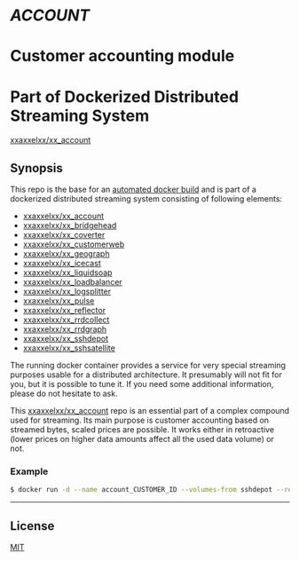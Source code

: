 # ***ACCOUNT***
# Customer accounting module
# Part of Dockerized Distributed Streaming System

[xxaxxelxx/xx_account](https://index.docker.io/u/xxaxxelxx/xx_account/)

## Synopsis
This repo is the base for an [automated docker build](https://hub.docker.com/r/xxaxxelxx/xx_account/) and is part of a dockerized distributed streaming system consisting of following elements:
* [xxaxxelxx/xx_account](https://github.com/xxaxxelxx/xx_account)
* [xxaxxelxx/xx_bridgehead](https://github.com/xxaxxelxx/xx_bridgehead)
* [xxaxxelxx/xx_coverter](https://github.com/xxaxxelxx/xx_converter)
* [xxaxxelxx/xx_customerweb](https://github.com/xxaxxelxx/xx_customerweb)
* [xxaxxelxx/xx_geograph](https://github.com/xxaxxelxx/xx_geograph)
* [xxaxxelxx/xx_icecast](https://github.com/xxaxxelxx/xx_icecast)
* [xxaxxelxx/xx_liquidsoap](https://github.com/xxaxxelxx/xx_liquidsoap)
* [xxaxxelxx/xx_loadbalancer](https://github.com/xxaxxelxx/xx_loadbalancer)
* [xxaxxelxx/xx_logsplitter](https://github.com/xxaxxelxx/xx_logsplitter)
* [xxaxxelxx/xx_pulse](https://github.com/xxaxxelxx/xx_pulse)
* [xxaxxelxx/xx_reflector](https://github.com/xxaxxelxx/xx_reflector)
* [xxaxxelxx/xx_rrdcollect](https://github.com/xxaxxelxx/xx_rrdcollect)
* [xxaxxelxx/xx_rrdgraph](https://github.com/xxaxxelxx/xx_rrdgraph)
* [xxaxxelxx/xx_sshdepot](https://github.com/xxaxxelxx/xx_sshdepot)
* [xxaxxelxx/xx_sshsatellite](https://github.com/xxaxxelxx/xx_sshsatellite)

The running docker container provides a service for very special streaming purposes usable for a distributed architecture.
It presumably will not fit for you, but it is possible to tune it. If you need some additional information, please do not hesitate to ask.

This [xxaxxelxx/xx_account](https://hub.docker.com/r/xxaxxelxx/xx_account/) repo is an essential part of a complex compound used for streaming.
Its main purpose is customer accounting based on streamed bytes, scaled prices are possible. It works either in retroactive (lower prices on higher data amounts affect all the used data volume) or not.

### Example
```bash
$ docker run -d --name account_CUSTOMER_ID --volumes-from sshdepot --restart=always xxaxxelxx/xx_account CUSTOMER_ID 0#0.07+10000#0.064+25000#0.056+50000#0.045+100000#0.036+250000#0.028+500000#0.022 retroactive
```
***

## License

[MIT](https://github.com/xxaxxelxx/xx_Liquidsoap/blob/master/LICENSE.md)

